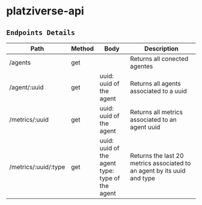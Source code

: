 # platziverse-api

## `Endpoints Details`

| Path                   | Method           | Body                                                    | Description                                                                 |
| ---------------------- | ---------------- | ------------------------------------------------------- | --------------------------------------------------------------------------- |
|  /agents               |  get             |                                                         |  Returns all conected agentes                                               |
|  /agent/:uuid          |  get             |  uuid: uuid of the agent                                |  Returns all agents associated to a uuid                                    |
|  /metrics/:uuid        |  get             |  uuid: uuid of the agent                                |  Returns all metrics associated to an agent uuid                            |
|  /metrics/:uuid/:type  |  get             |  uuid: uuid of the agent <br/> type: type of the agent  |  Returns the last 20 metrics associated to an agent by its uuid and type    |